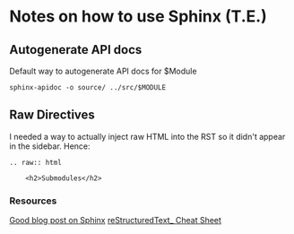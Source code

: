 # Notes on how to use Sphinx (T.E.)


## Autogenerate API docs

Default way to autogenerate API docs for $Module

`sphinx-apidoc -o source/ ../src/$MODULE`

## Raw Directives

I needed a way to actually inject raw HTML into the RST so it didn't appear in the sidebar. Hence:

```
.. raw:: html

    <h2>Submodules</h2>

```
### Resources

[Good blog post on Sphinx](https://samnicholls.net/2016/06/15/how-to-sphinx-readthedocs/)
[reStructuredText_ Cheat Sheet](http://docutils.sourceforge.net/docs/user/rst/cheatsheet.txt)